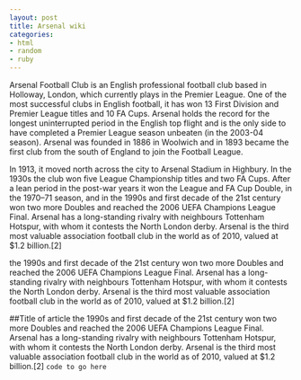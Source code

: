 ```yaml
---
layout: post
title: Arsenal wiki
categories:
- html
- random
- ruby
---
```


Arsenal Football Club is an English professional football club based in Holloway, London, which currently plays in the Premier League. One of the most successful clubs in English football, it has won 13 First Division and Premier League titles and 10 FA Cups. Arsenal holds the record for the longest uninterrupted period in the English top flight and is the only side to have completed a Premier League season unbeaten (in the 2003-04 season). Arsenal was founded in 1886 in Woolwich and in 1893 became the first club from the south of England to join the Football League.

In 1913, it moved north across the city to Arsenal Stadium in Highbury. In the 1930s the club won five League Championship titles and two FA Cups. After a lean period in the post-war years it won the League and FA Cup Double, in the 1970–71 season, and in the 1990s and first decade of the 21st century won two more Doubles and reached the 2006 UEFA Champions League Final. Arsenal has a long-standing rivalry with neighbours Tottenham Hotspur, with whom it contests the North London derby. Arsenal is the third most valuable association football club in the world as of 2010, valued at $1.2 billion.[2]

the 1990s and first decade of the 21st century won two more Doubles and reached the 2006 UEFA Champions League Final. Arsenal has a long-standing rivalry with neighbours Tottenham Hotspur, with whom it contests the North London derby. Arsenal is the third most valuable association football club in the world as of 2010, valued at $1.2 billion.[2]

##Title of article
the 1990s and first decade of the 21st century won two more Doubles and reached the 2006 UEFA Champions League Final. Arsenal has a long-standing rivalry with neighbours Tottenham Hotspur, with whom it contests the North London derby. Arsenal is the third most valuable association football club in the world as of 2010, valued at $1.2 billion.[2]
`code to go here`
